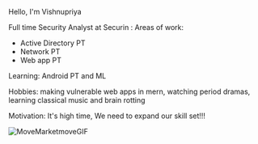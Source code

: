 Hello, I'm Vishnupriya  

Full time Security Analyst at Securin :
Areas of work:
- Active Directory PT
- Network PT
- Web app PT

Learning: Android PT and ML

Hobbies: making vulnerable web apps in mern, watching period dramas, learning classical music and brain rotting 

Motivation: It's high time, We need to expand our skill set!!! 

![MoveMarketmoveGIF](https://github.com/user-attachments/assets/bdc57c35-bdfd-4ae6-a9dd-f3e60c2d6aa5)


<!-- Proudly created with GPRM (https://gprm.itsvg.in) -->
